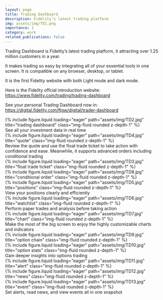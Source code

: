 ```yaml
---
layout: page
title: Trading Dashboard
description: Fidelity’s latest trading platform
img: assets/img/TD1.png
importance: 1
category: work
related_publications: false
---
```


Trading Dashboard is Fidelity’s latest trading platform, it attracting over 1.25 million customers in a year. 

It makes trading so easy by integrating all of your essential tools in one screen. It is compatible on any browser, desktop, or tablet.

It is the first Fidelity website with both Light mode and dark mode.

Here is the Fidelity offcial introduction website: <a href="https://www.fidelity.com/trading/trading-dashboard">https://www.fidelity.com/trading/trading-dashboard</a>

See your personal Trading Dashboard now in: <a href="https://digital.fidelity.com/ftgw/digital/trader-dashboard">https://digital.fidelity.com/ftgw/digital/trader-dashboard</a>

<div class="row">
    <div class="col-sm mt-3 mt-md-0">
        {% include figure.liquid loading="eager" path="assets/img/TD2.jpg" title="trading dashboard" class="img-fluid rounded z-depth-1" %}
    </div>
</div>
<div class="caption">
    See all your investment data in real time
</div>

<div class="row">
    <div class="col-sm mt-4 mt-md-0">
        {% include figure.liquid loading="eager" path="assets/img/TD4.jpg" title="quote" class="img-fluid rounded z-depth-1" %}
        <div class="caption">
            Review the quote and use the float trade ticket to take action with confidence and ease. Meanwhile, it supports advanced orders including conditional trading
        </div>
    </div>
    <div class="col-sm mt-4 mt-md-0">
        {% include figure.liquid loading="eager" path="assets/img/TD3.jpg" title="float trade ticket" class="img-fluid rounded z-depth-1" %}
    </div>
        <div class="col-sm mt-4 mt-md-0">
        {% include figure.liquid loading="eager" path="assets/img/TD8.jpg" title="conditional order" class="img-fluid rounded z-depth-1" %}
    </div>
</div>

<div class="row">
    <div class="col-sm mt-6 mt-md-0">
        {% include figure.liquid loading="eager" path="assets/img/TD5.jpg" title="positions" class="img-fluid rounded z-depth-1" %}
        <div class="caption">
            View your positions clearly and efficiently
        </div>
    </div>
        <div class="col-sm mt-6 mt-md-0">
        {% include figure.liquid loading="eager" path="assets/img/TD6.jpg" title="watchlist" class="img-fluid rounded z-depth-1" %}
        <div class="caption">
            Perform paper trades and analysis before taking action
        </div>
    </div>
</div>

<div class="row">
    <div class="col-sm mt-3 mt-md-0">
        {% include figure.liquid loading="eager" path="assets/img/TD7.jpg" title="chart" class="img-fluid rounded z-depth-1" %}
    </div>
</div>

<div class="caption">
    Make the most of the big screen to enjoy the highly customizable charts and indicators
</div>

<div class="row">
    <div class="col-sm mt-6 mt-md-0">
        {% include figure.liquid loading="eager" path="assets/img/TD9.jpg" title="option chain" class="img-fluid rounded z-depth-1" %}
    </div>
    <div class="col-sm mt-6 mt-md-0">
        {% include figure.liquid loading="eager" path="assets/img/TD10.jpg" title="option stats" class="img-fluid rounded z-depth-1" %}
    </div>
</div>

<div class="caption">
    Gain deeper insights into options trading
</div>

<div class="row">
    <div class="col-sm mt-4 mt-md-0">
        {% include figure.liquid loading="eager" path="assets/img/TD11.jpg" title="alert" class="img-fluid rounded z-depth-1" %}
    </div>
    <div class="col-sm mt-4 mt-md-0">
        {% include figure.liquid loading="eager" path="assets/img/TD12.jpg" title="news" class="img-fluid rounded z-depth-1" %}
    </div>
        <div class="col-sm mt-4 mt-md-0">
        {% include figure.liquid loading="eager" path="assets/img/TD13.jpg" title="event" class="img-fluid rounded z-depth-1" %}
    </div>
</div>

<div class="caption">
    Set alerts, read news, and view events all in one snapshot
</div>
